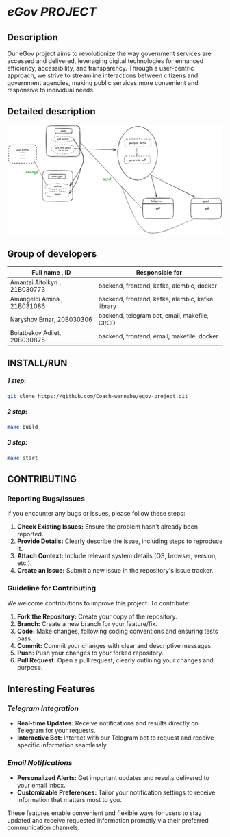 
# _eGov PROJECT_


## Description

Our eGov project aims to revolutionize the way government services are accessed and delivered, leveraging digital technologies for enhanced efficiency, accessibility, and transparency. Through a user-centric approach, we strive to streamline interactions between citizens and government agencies, making public services more convenient and responsive to individual needs.

## Detailed description

![Image Description](projectDetail.png)


## Group of developers
| Full name , ID| Responsible for  | 
| ------ | ------ |
| Amantai Aitolkyn , 21B030773 | backend, frontend, kafka, alembic, docker |
| Amangeldi Amina , 21B031086 | backend, frontend, kafka, alembic,  kafka library|
| Naryshov Ernar, 20B030306 | backend, telegram bot, email, makefile, CI/CD |
| Bolatbekov Adilet, 20B030875 | backend, frontend, email, makefile, docker |

## INSTALL/RUN
#### _1 step_:
```sh
git clone https://github.com/Coach-wannabe/egov-project.git
```
#### _2 step_:
```sh
make build
```
#### _3 step_:
```sh
make start
```
## CONTRIBUTING

### Reporting Bugs/Issues
If you encounter any bugs or issues, please follow these steps:
1. **Check Existing Issues:** Ensure the problem hasn't already been reported.
2. **Provide Details:** Clearly describe the issue, including steps to reproduce it.
3. **Attach Context:** Include relevant system details (OS, browser, version, etc.).
4. **Create an Issue:** Submit a new issue in the repository's issue tracker.

### Guideline for Contributing
We welcome contributions to improve this project. To contribute:
1. **Fork the Repository:** Create your copy of the repository.
2. **Branch:** Create a new branch for your feature/fix.
3. **Code:** Make changes, following coding conventions and ensuring tests pass.
4. **Commit:** Commit your changes with clear and descriptive messages.
5. **Push:** Push your changes to your forked repository.
6. **Pull Request:** Open a pull request, clearly outlining your changes and purpose.

## Interesting Features

### _Telegram Integration_
- **Real-time Updates:** Receive notifications and results directly on Telegram for your requests.
- **Interactive Bot:** Interact with our Telegram bot to request and receive specific information seamlessly.

### _Email Notifications_
- **Personalized Alerts:** Get important updates and results delivered to your email inbox.
- **Customizable Preferences:** Tailor your notification settings to receive information that matters most to you.

These features enable convenient and flexible ways for users to stay updated and receive requested information promptly via their preferred communication channels.
